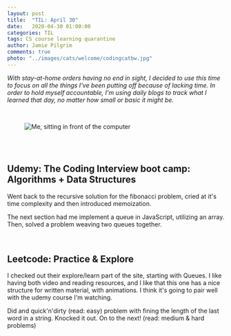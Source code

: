 ```yaml
---
layout: post
title:  "TIL: April 30"
date:   2020-04-30 01:00:00
categories: TIL
tags: CS course learning quarantine
author: Jamie Pilgrim
comments: true
photo: "../images/cats/welcome/codingcatbw.jpg"
---
```



<p><em> With stay-at-home orders having no end in sight, I decided to use this time to focus on all the things I've been putting off because of lacking time. In order to hold myself accountable, I'm using daily blogs to track what I learned that day, no matter how small or basic it might be.</em></p>

<br>
<figure>
  <img src="../images/selfies/IMG_2152.jpg" alt="Me, sitting in front of the computer">
</figure>
<br><br>

<h2>Udemy: The Coding Interview boot camp: Algorithms + Data Structures</h2>
<p>Went back to the recursive solution for the fibonacci problem, cried at it's time complexity and then introduced memoization.</p>
<p>The next section had me implement a queue in JavaScript, utilizing an array. Then, solved a problem weaving two queues together.</p>

<br>

<h2>Leetcode: Practice & Explore</h2>
<p>I checked out their explore/learn part of the site, starting with Queues. I like having both video and reading resources, and I like that this one has a nice structure for written material, with animations. I think it's going to pair well with the udemy course I'm watching.</p>
<p>Did and quick'n'dirty (read: easy) problem with fining the length of the last word in a string. Knocked it out. On to the next! (read: medium & hard problems)</p>
